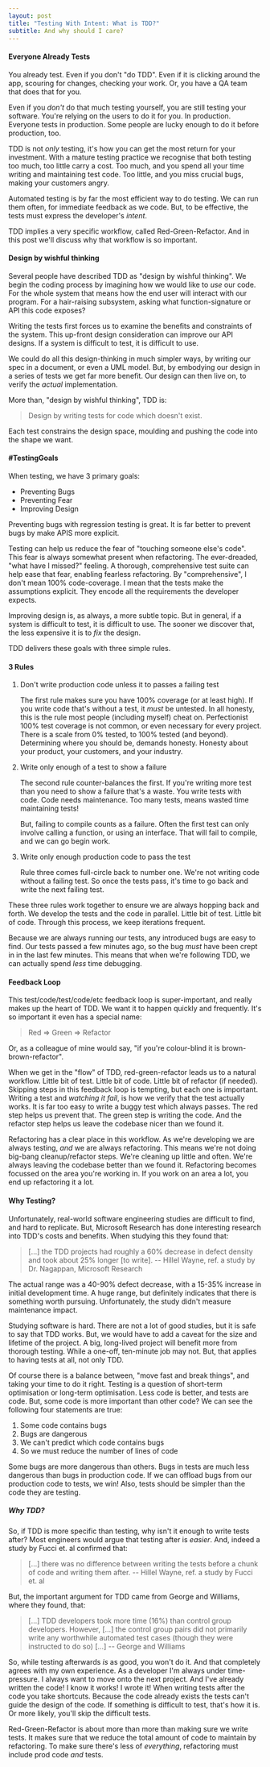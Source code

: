 ```yaml
---
layout: post
title: "Testing With Intent: What is TDD?"
subtitle: And why should I care?
---
```


#### Everyone Already Tests

You already test. Even if you don't "do TDD". Even if it is clicking around the app, scouring for changes, checking your work. Or, you have a QA team that does that for you.

Even if you *don't* do that much testing yourself, you are still testing your software. You're relying on the users to do it for you. In production. Everyone tests in production. Some people are lucky enough to do it before production, too.

TDD is not *only* testing, it's how you can get the most return for your investment. With a mature testing practice we recognise that both testing too much, too little carry a cost. Too much, and you spend all your time writing and maintaining test code. Too little, and you miss crucial bugs, making your customers angry.

Automated testing is by far the most efficient way to do testing. We can run them often, for immediate feedback as we code. But, to be effective, the tests must express the developer's *intent*.

TDD implies a very specific workflow, called Red-Green-Refactor. And in this post we'll discuss why that workflow is so important.

#### Design by wishful thinking

Several people have described TDD as "design by wishful thinking". We begin the coding process by imagining how we would like to *use* our code. For the whole system that means how the end user will interact with our program. For a hair-raising subsystem, asking what function-signature or API this code exposes?

Writing the tests first forces us to examine the benefits and constraints of the system. This up-front design consideration can improve our API designs. If a system is difficult to test, it is difficult to use.

We could do all this design-thinking in much simpler ways, by writing our spec in a document, or even a UML model. But, by embodying our design in a series of tests we get far more benefit. Our design can then live on, to verify the *actual* implementation.

More than, "design by wishful thinking", TDD is:

> Design by writing tests for code
> which doesn't exist.

Each test constrains the design space, moulding and pushing the code into the shape we want.

#### #TestingGoals

When testing, we have 3 primary goals:

- Preventing Bugs
- Preventing Fear
- Improving Design

Preventing bugs with regression testing is great. It is far better to prevent bugs by make APIS more explicit.

Testing can help us reduce the fear of "touching someone else's code". This fear is always somewhat present when refactoring. The ever-dreaded, "what have I missed?" feeling. A thorough, comprehensive test suite can help ease that fear, enabling fearless refactoring. By "comprehensive", I don't mean 100% code-coverage. I mean that the tests make the assumptions explicit. They encode all the requirements the developer expects.

Improving design is, as always, a more subtle topic. But in general, if a system is difficult to test, it is difficult to use. The sooner we discover that, the less expensive it is to *fix* the design.

TDD delivers these goals with three simple rules.

#### 3 Rules

1. Don't write production code unless it to passes a failing test

    The first rule makes sure you have 100% coverage (or at least high). If you write code that's without a test, it *must* be untested. In all honesty, this is the rule most people (including myself) cheat on. Perfectionist 100% test coverage is not common, or even necessary for every project. There is a scale from 0% tested, to 100% tested (and beyond). Determining where you should be, demands honesty. Honesty about your product, your customers, and your industry.

2. Write only enough of a test to show a failure

    The second rule counter-balances the first. If you're writing more test than you need to show a failure that's a waste. You write tests with code. Code needs maintenance. Too many tests, means wasted time maintaining tests!

    But, failing to compile counts as a failure. Often the first test can only involve calling a function, or using an interface. That will fail to compile, and we can go begin work.

3. Write only enough production code to pass the test

    Rule three comes full-circle back to number one. We're not writing code without a failing test. So once the tests pass, it's time to go back and write the next failing test.

These three rules work together to ensure we are always hopping back and forth. We develop the tests and the code in parallel. Little bit of test. Little bit of code. Through this process, we keep iterations frequent.

Because we are always running our tests, any introduced bugs are easy to find. Our tests passed a few minutes ago, so the bug *must* have been crept in in the last few minutes. This means that when we're following TDD, we can actually spend *less* time debugging.

#### Feedback Loop

This test/code/test/code/etc feedback loop is super-important, and really makes up the heart of TDD. We want it to happen quickly and frequently. It's so important it even has a special name:

> Red => Green => Refactor

Or, as a colleague of mine would say, "if you're colour-blind it is brown-brown-refactor".

When we get in the "flow" of TDD, red-green-refactor leads us to a natural workflow. Little bit of test. Little bit of code. Little bit of refactor (if needed). Skipping steps in this feedback loop is tempting, but each one is important. Writing a test and *watching it fail*, is how we verify that the test actually works. It is far too easy to write a buggy test which always passes. The red step helps us prevent that. The green step is writing the code. And the refactor step helps us leave the codebase nicer than we found it.

Refactoring has a clear place in this workflow. As we're developing we are always testing, *and* we are always refactoring. This means we're not doing big-bang cleanup/refactor steps. We're cleaning up little and often. We're always leaving the codebase better than we found it. Refactoring becomes focussed on the area you're working in. If you work on an area a lot, you end up refactoring it a lot.

#### Why Testing?

Unfortunately, real-world software engineering studies are difficult to find, and hard to replicate. But, Microsoft Research has done interesting research into TDD's costs and benefits. When studying this they found that:

> [...] the TDD projects had roughly a 60% decrease in defect density and took about 25% longer [to write].
-- Hillel Wayne, ref. a study by Dr. Nagappan, Microsoft Research

The actual range was a 40-90% defect decrease, with a 15-35% increase in initial development time. A huge range, but definitely indicates that there is something worth pursuing. Unfortunately, the study didn't measure maintenance impact.

Studying software is hard. There are not a lot of good studies, but it is safe to say that TDD works. But, we would have to add a caveat for the size and lifetime of the project. A big, long-lived project will benefit more from thorough testing. While a one-off, ten-minute job may not. But, that applies to having tests at all, not only TDD.

Of course there is a balance between, "move fast and break things", and taking your time to do it right. Testing is a question of short-term optimisation or long-term optimisation. Less code is better, and tests are code. But, some code is more important than other code? We can see the following four statements are true:

1. Some code contains bugs
2. Bugs are dangerous
3. We can't predict which code contains bugs
4. So we must reduce the number of lines of code

Some bugs are more dangerous than others. Bugs in tests are much less dangerous than bugs in production code. If we can offload bugs from our production code to tests, we win! Also, tests should be simpler than the code they are testing.

##### Why TDD?

So, if TDD is more specific than testing, why isn't it enough to write tests after? Most engineers would argue that testing after is *easier*. And, indeed a study by Fucci et. al confirmed that:

> [...] there was no difference between writing the tests before a chunk of code and writing them after.
-- Hillel Wayne, ref. a study by Fucci et. al

But, the important argument for TDD came from George and Williams, where they found, that:

> [...] TDD developers took more time (16%) than control group developers. However, [...] the control group pairs did not primarily write any worthwhile automated test cases (though they were instructed to do so) [...]
-- George and Williams

So, while testing afterwards *is* as good, you won't do it. And that completely agrees with my own experience. As a developer I'm always under time-pressure. I always want to move onto the next project. And I've already written the code! I know it works! I wrote it! When writing tests after the code you take shortcuts. Because the code already exists the tests can't guide the design of the code. If something is difficult to test, that's how it is. Or more likely, you'll skip the difficult tests.

Red-Green-Refactor is about more than more than making sure we write tests. It makes sure that we reduce the total amount of code to maintain by refactoring. To make sure there's less of *everything*, refactoring must include prod code *and* tests.
